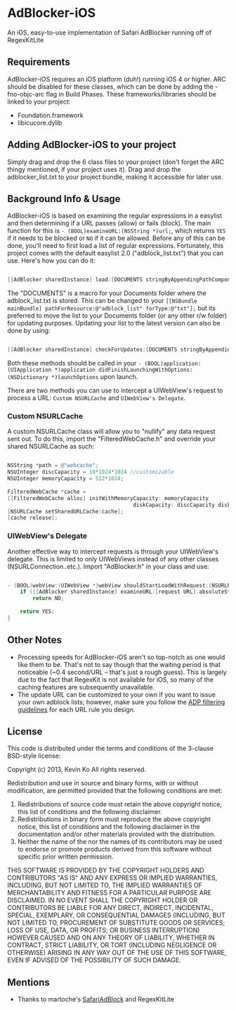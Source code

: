 # AdBlocker-iOS

An iOS, easy-to-use implementation of Safari AdBlocker running off of RegexKitLite

## Requirements

AdBlocker-iOS requires an iOS platform (duh!) running iOS 4 or higher. ARC should be disabled for these classes, which can be done by adding the -fno-objc-arc flag in Build Phases. These frameworks/libraries should be linked to your project:

* Foundation.framework
* libicucore.dylib

## Adding AdBlocker-iOS to your project

Simply drag and drop the 6 class files to your project (don't forget the ARC thingy mentioned, if your project uses it). Drag and drop the adblocker_list.txt to your project bundle, making it accessible for later use.

## Background Info & Usage

AdBlocker-iOS is based on examining the regular expressions in a easylist and then determining if a URL passes (allow) or fails (block). The main function for this is `- (BOOL)examineURL:(NSString *)url;`, which returns `YES` if it needs to be blocked or `NO` if it can be allowed. Before any of this can be done, you'll need to first load a list of regular expressions. Fortunately, this project comes with the default easylist 2.0 ("adblock_list.txt") that you can use. Here's how you can do it:

```objective-c

[[AdBlocker sharedInstance] load:[DOCUMENTS stringByAppendingPathComponent:@"adblock_list.txt"]];
```

The "DOCUMENTS" is a macro for your Documents folder where the adblock_list.txt is stored. This can be changed to your `[[NSBundle mainBundle] pathForResource:@"adblock_list" forType:@"txt"];` but its preferred to move the list to your Documents folder (or any other r/w folder) for updating purposes. Updating your list to the latest version can also be done by using:

```objective-c

[[AdBlocker sharedInstance] checkForUpdates:[DOCUMENTS stringByAppendingPathComponent:@"adblock_list.txt"]];
```

Both these methods should be called in your `- (BOOL)application:(UIApplication *)application didFinishLaunchingWithOptions:(NSDictionary *)launchOptions` upon launch.

There are two methods you can use to intercept a UIWebView's request to process a URL: `Custom NSURLCache` and `UIWebView's Delegate`.

### Custom NSURLCache

A custom NSURLCache class will allow you to "nullify" any data request sent out. To do this, import the "FilteredWebCache.h" and override your shared NSURLCache as such:

```objective-c

NSString *path = @"webcache";
NSUInteger discCapacity = 10*1024*1024 //customizable
NSUInteger memoryCapacity = 512*1024;
    
FilteredWebCache *cache =
[[FilteredWebCache alloc] initWithMemoryCapacity: memoryCapacity
                                        diskCapacity: discCapacity diskPath:path];
[NSURLCache setSharedURLCache:cache];
[cache release];
```

### UIWebView's Delegate

Another effective way to intercept requests is through your UIWebView's delegate. This is limited to only UIWebViews instead of any other classes (NSURLConnection..etc.). Import "AdBlocker.h" in your class and use:

```objective-c

- (BOOL)webView:(UIWebView *)webView shouldStartLoadWithRequest:(NSURLRequest *)request navigationType:(UIWebViewNavigationType)navigationType {
    if ([[AdBlocker sharedInstance] examineURL:[request URL].absoluteString])
        return NO;
        
    return YES;
}
```

## Other Notes

* Processing speeds for AdBlocker-iOS aren't so top-notch as one would like them to be. That's not to say though that the waiting period is that noticeable (~0.4 second/URL – that's just a rough guess). This is largely due to the fact that RegexKit is not available for iOS, so many of the caching features are subsequently unavailable.
* The update URL can be customized to your own if you want to issue your own adblock lists; however, make sure you follow the [ADP filtering guidelines](https://adblockplus.org/en/filters) for each URL rule you design.

## License

This code is distributed under the terms and conditions of the 3-clause BSD-style license:

Copyright (c) 2013, Kevin Ko
All rights reserved.

Redistribution and use in source and binary forms, with or without modification, are permitted provided that the following conditions are met:

1. Redistributions of source code must retain the above copyright notice, this list of conditions and the following disclaimer.
2. Redistributions in binary form must reproduce the above copyright notice, this list of conditions and the following disclaimer in the documentation and/or other materials provided with the distribution.
3. Neither the name of the <ORGANIZATION> nor the names of its contributors may be used to endorse or promote products derived from this software without specific prior written permission.

THIS SOFTWARE IS PROVIDED BY THE COPYRIGHT HOLDERS AND CONTRIBUTORS "AS IS" AND ANY EXPRESS OR IMPLIED WARRANTIES, INCLUDING, BUT NOT LIMITED TO, THE IMPLIED WARRANTIES OF MERCHANTABILITY AND FITNESS FOR A PARTICULAR PURPOSE ARE DISCLAIMED. IN NO EVENT SHALL THE COPYRIGHT HOLDER OR CONTRIBUTORS BE LIABLE FOR ANY DIRECT, INDIRECT, INCIDENTAL, SPECIAL, EXEMPLARY, OR CONSEQUENTIAL DAMAGES (INCLUDING, BUT NOT LIMITED TO, PROCUREMENT OF SUBSTITUTE GOODS OR SERVICES; LOSS OF USE, DATA, OR PROFITS; OR BUSINESS INTERRUPTION) HOWEVER CAUSED AND ON ANY THEORY OF LIABILITY, WHETHER IN CONTRACT, STRICT LIABILITY, OR TORT (INCLUDING NEGLIGENCE OR OTHERWISE) ARISING IN ANY WAY OUT OF THE USE OF THIS SOFTWARE, EVEN IF ADVISED OF THE POSSIBILITY OF SUCH DAMAGE.

## Mentions
* Thanks to martoche's [SafariAdBlock](https://github.com/martoche/safariadblock) and RegexKitLite
